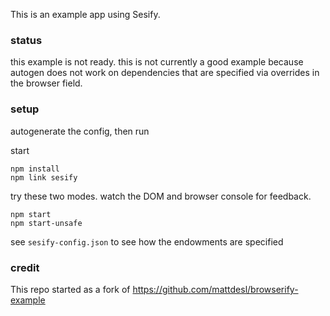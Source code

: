 This is an example app using Sesify.

### status
this example is not ready.
this is not currently a good example because autogen does not work on dependencies that are specified via overrides in the browser field.

### setup
autogenerate the config, then run

start
```
npm install
npm link sesify
```

try these two modes. watch the DOM and browser console for feedback.
```
npm start
npm start-unsafe
```

see `sesify-config.json` to see how the endowments are specified 

### credit

This repo started as a fork of https://github.com/mattdesl/browserify-example